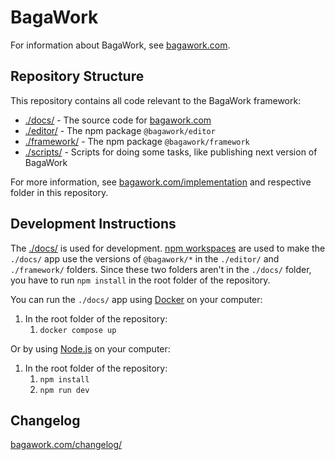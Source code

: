 # BagaWork
For information about BagaWork, see [bagawork.com](https://bagawork.com/).


## Repository Structure
This repository contains all code relevant to the BagaWork framework:

* [./docs/](./docs/) - The source code for [bagawork.com](https://bagawork.com/)
* [./editor/](./editor/) - The npm package `@bagawork/editor`
* [./framework/](./framework/) - The npm package `@bagawork/framework`
* [./scripts/](./scripts/) - Scripts for doing some tasks, like publishing next version of BagaWork

For more information, see [bagawork.com/implementation](https://bagawork.com/implementation/) and respective folder in this repository.



## Development Instructions
The [./docs/](./docs/) is used for development. [npm workspaces](https://docs.npmjs.com/cli/v10/using-npm/workspaces) are used to make the `./docs/` app use the versions of `@bagawork/*` in the `./editor/` and `./framework/` folders. Since these two folders aren't in the `./docs/` folder, you have to run `npm install` in the root folder of the repository.

You can run the `./docs/` app using [Docker](https://www.docker.com/) on your computer:

1. In the root folder of the repository:
	1. `docker compose up`

Or by using [Node.js](https://nodejs.org/docs/latest/api/) on your computer:

1. In the root folder of the repository:
	1. `npm install`
	2. `npm run dev`



## Changelog
[bagawork.com/changelog/](https://bagawork.com/changelog/)